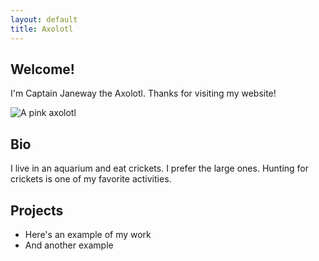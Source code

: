 ```yaml
---
layout: default
title: Axolotl
---
```


## Welcome!

I'm Captain Janeway the Axolotl. Thanks for visiting my website!

![A pink axolotl](https://alicemcgrath.digital.brynmawr.edu/simple-site/images/janeway.jpg)

## Bio

I live in an aquarium and eat crickets. I prefer the large ones. Hunting for crickets is one of my favorite activities.

## Projects

- Here's an example of my work
- And another example
